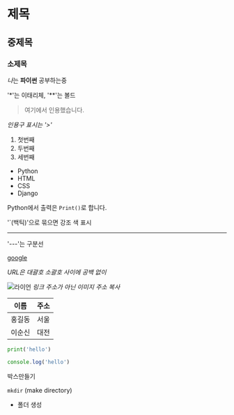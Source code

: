 # 제목

## 중제목

### 소제목

*나*는 **파이썬** 공부하는중

'*'는 이태리체, '**'는 볼드

> 여기에서 인용했습니다.

*인용구 표시는 '>'*

1. 첫번째
2. 두번째
3. 세번째


- Python
- HTML
- CSS
- Django

Python에서 출력은 `Print()`로 합니다.

'`(백틱)'으로 묶으면 강조 색 표시

--- 

'---'는 구분선

[google](https://google.com)

*URL은 대괄호 소괄호 사이에 공백 없이*

![라이언](https://i.namu.wiki/i/n0Fg3YUoaIkTxQTCVzsIoMsGNryniCFiU89o6ZAJFSdw8vkRvprgrACulUPYI-5_xpO53O3cSuP8mMgM_JitLg.webp)
*링크 주소가 아닌 이미지 주소 복사*

| 이름 | 주소 | 
| --- | --- |
| 홍길동 | 서울 |
| 이순신 | 대전 | 

```python
print('hello')
```

```javascript
console.log('hello')
```

박스만들기

`mkdir` (make directory)
- 폴더 생성

